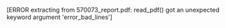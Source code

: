 [ERROR extracting from 570073_report.pdf: read_pdf() got an unexpected keyword argument  'error_bad_lines']
